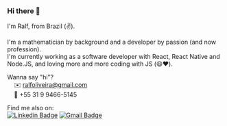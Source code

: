 ### Hi there 👋

I'm Ralf, from Brazil (:v:).

I'm a mathematician by background and a developer by passion (and now profession). <br>
I'm currently working as a software developer with React, React Native and Node.JS, and loving more and more coding with JS (:satisfied::heart:).

Wanna say "hi"? <br>
  &nbsp; &nbsp;      ✉️ ralfoliveira@gmail.com <br>
  &nbsp; &nbsp;      📱  +55 31 9 9466-5145
       
Find me also on:<br>
[![Linkedin Badge](https://img.shields.io/badge/-LinkedIn-blue?style=flat-square&logo=Linkedin&logoColor=white&link=https://www.linkedin.com/in/ralf-o/)](https://www.linkedin.com/in/ralf-o/)
[![Gmail Badge](https://img.shields.io/badge/-Gmail-c14438?style=flat-square&logo=Gmail&logoColor=white&link=mailto:ralfoliveira@gmail.com)](mailto:ralfoliveira@gmail.com)


